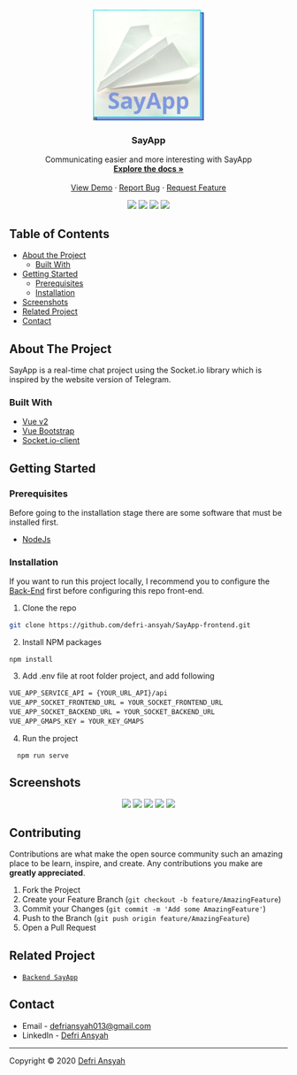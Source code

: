 <p align="center">
  <a href="https://github.com/defri-ansyah/SayApp-frontend">
    <img src="./screenshots/logo.png"  width="200px" alt="Logo">
  </a>
</p>

<h3 align="center">SayApp</h3>

  <p align="center">
Communicating easier and more interesting with SayApp
  <br/>
    <a href="https://github.com/defri-ansyah/SayApp-frontend"><strong>Explore the docs »</strong></a>
    <br /><br/>
    <a href="https://sayapp.netlify.app">View Demo</a>
    ·
    <a href="https://github.com/defri-ansyah/SayApp-frontend">Report Bug</a>
    ·
    <a href="https://github.com/defri-ansyah/SayApp-frontend">Request Feature</a>
  </p>
<p align="center">
<img src="https://img.shields.io/github/repo-size/defri-ansyah/SayApp-frontend?color=%20%236379f4&label=Repo%20SIZE&logo=%20%236379f4&logoColor=%20%236379f4&style=flat">
 <a href="https://vuejs.org/"><img src="https://img.shields.io/badge/Vue-v2-green?style=flat"></a>
 <a href="https://vuejs.org/"><img src="https://img.shields.io/badge/Socket.io-3.0.4-blue?style=flat"></a>
 <a href="https://getbootstrap.com/docs/4.6/getting-started/introduction"><img src="https://img.shields.io/badge/Bootstrap-v4-lightgreen?style=flat"></a>
</p>

<!-- TABLE OF CONTENTS -->
## Table of Contents

* [About the Project](#about-the-project)
  * [Built With](#built-with)
* [Getting Started](#getting-started)
  * [Prerequisites](#prerequisites)
  * [Installation](#installation)
* [Screenshots](#screenshots)
* [Related Project](#related-project-backend)
* [Contact](#contact)



<!-- ABOUT THE PROJECT -->
## About The Project

SayApp is a real-time chat project using the Socket.io library which is inspired by the website version of Telegram.

### Built With

* [Vue v2](https://vuejs.org/v2)
* [Vue Bootstrap](https://bootstrap-vue.org/)
* [Socket.io-client](https://socket.io/docs/v3/client-api/)


<!-- GETTING STARTED -->
## Getting Started

### Prerequisites

Before going to the installation stage there are some software that must be installed first.

* [NodeJs](https://nodejs.org/en/download/)

### Installation

If you want to run this project locally, I recommend you to configure the [Back-End](https://github.com/defri-ansyah/SayApp-backend) first before configuring this repo front-end.
1. Clone the repo
```sh
git clone https://github.com/defri-ansyah/SayApp-frontend.git
```
2. Install NPM packages
```
npm install
```
3. Add .env file at root folder project, and add following
```sh
VUE_APP_SERVICE_API = {YOUR_URL_API}/api
VUE_APP_SOCKET_FRONTEND_URL = YOUR_SOCKET_FRONTEND_URL
VUE_APP_SOCKET_BACKEND_URL = YOUR_SOCKET_BACKEND_URL
VUE_APP_GMAPS_KEY = YOUR_KEY_GMAPS
```
4. Run the project
```
  npm run serve
```



<!-- ROADMAP -->
## Screenshots

<p align='center'>
  <span>
      <image width="300" src='./screenshots/Login.png' />
      <image width="300" src='./screenshots/Register.png' />
      <image width="300" src='./screenshots/chat room.png' />
      <image width="300" src='./screenshots/profile.png' />
      <image width="300" src="./screenshots/friend's profile.png" />
     

<!-- CONTRIBUTING -->
## Contributing

Contributions are what make the open source community such an amazing place to be learn, inspire, and create. Any contributions you make are **greatly appreciated**.

1. Fork the Project
2. Create your Feature Branch (`git checkout -b feature/AmazingFeature`)
3. Commit your Changes (`git commit -m 'Add some AmazingFeature'`)
4. Push to the Branch (`git push origin feature/AmazingFeature`)
5. Open a Pull Request



## Related Project
* [`Backend SayApp`](https://github.com/defri-ansyah/SayApp-backend)


<!-- CONTACT -->
## Contact

- Email - defriansyah013@gmail.com
- LinkedIn - [Defri Ansyah](https://linkedin.com/in/defri-ansyah/)

---
Copyright © 2020 [Defri Ansyah](https://github.com/defri-ansyah)
